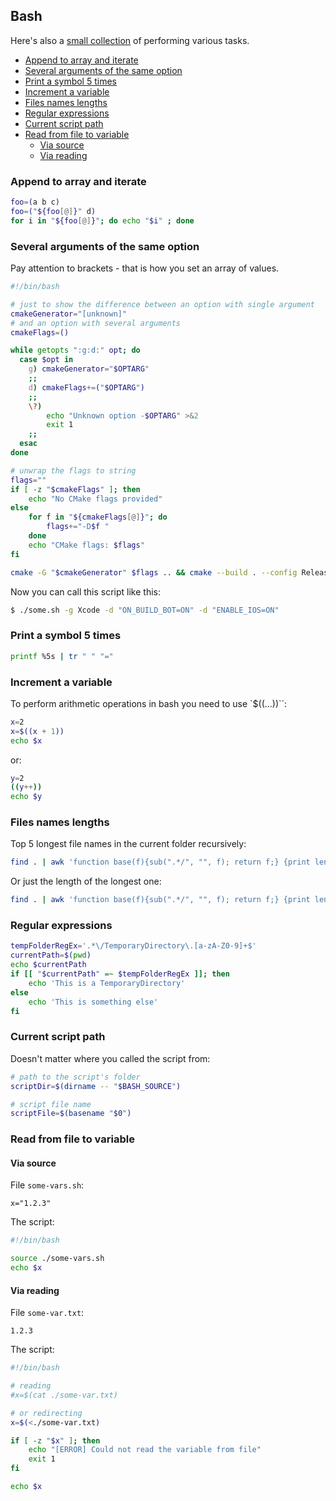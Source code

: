 ## Bash

Here's also a [small collection](https://github.com/retifrav/bash-scripts) of performing various tasks.

<!-- MarkdownTOC -->

- [Append to array and iterate](#append-to-array-and-iterate)
- [Several arguments of the same option](#several-arguments-of-the-same-option)
- [Print a symbol 5 times](#print-a-symbol-5-times)
- [Increment a variable](#increment-a-variable)
- [Files names lengths](#files-names-lengths)
- [Regular expressions](#regular-expressions)
- [Current script path](#current-script-path)
- [Read from file to variable](#read-from-file-to-variable)
    - [Via source](#via-source)
    - [Via reading](#via-reading)

<!-- /MarkdownTOC -->

### Append to array and iterate

``` sh
foo=(a b c)
foo=("${foo[@]}" d)
for i in "${foo[@]}"; do echo "$i" ; done
```

### Several arguments of the same option

Pay attention to brackets - that is how you set an array of values.

``` sh
#!/bin/bash

# just to show the difference between an option with single argument
cmakeGenerator="[unknown]"
# and an option with several arguments
cmakeFlags=()

while getopts ":g:d:" opt; do
  case $opt in
    g) cmakeGenerator="$OPTARG"
    ;;
    d) cmakeFlags+=("$OPTARG")
    ;;
    \?)
        echo "Unknown option -$OPTARG" >&2
        exit 1
    ;;
  esac
done

# unwrap the flags to string
flags=""
if [ -z "$cmakeFlags" ]; then
    echo "No CMake flags provided"
else
    for f in "${cmakeFlags[@]}"; do
        flags+="-D$f "
    done
    echo "CMake flags: $flags"
fi

cmake -G "$cmakeGenerator" $flags .. && cmake --build . --config Release
```

Now you can call this script like this:

``` sh
$ ./some.sh -g Xcode -d "ON_BUILD_BOT=ON" -d "ENABLE_IOS=ON"
```

### Print a symbol 5 times

``` sh
printf %5s | tr " " "="
```

### Increment a variable

To perform arithmetic operations in bash you need to use `$((...))``:

``` sh
x=2
x=$((x + 1))
echo $x
```

or:

``` sh
y=2
((y++))
echo $y
```

### Files names lengths

Top 5 longest file names in the current folder recursively:

``` sh
find . | awk 'function base(f){sub(".*/", "", f); return f;} {print length(base($0)), $0}'| sort -nr | head -5
```

Or just the length of the longest one:

``` sh
find . | awk 'function base(f){sub(".*/", "", f); return f;} {print length(base($0))}'| sort -nr | head -1
```

### Regular expressions

``` sh
tempFolderRegEx='.*\/TemporaryDirectory\.[a-zA-Z0-9]+$'
currentPath=$(pwd)
echo $currentPath
if [[ "$currentPath" =~ $tempFolderRegEx ]]; then
    echo 'This is a TemporaryDirectory'
else
    echo 'This is something else'
fi
```

### Current script path

Doesn't matter where you called the script from:

``` sh
# path to the script's folder
scriptDir=$(dirname -- "$BASH_SOURCE")

# script file name
scriptFile=$(basename "$0")
```

### Read from file to variable

#### Via source

File `some-vars.sh`:

```
x="1.2.3"
```

The script:

``` sh
#!/bin/bash

source ./some-vars.sh
echo $x
```

#### Via reading

File `some-var.txt`:

```
1.2.3
```

The script:

``` sh
#!/bin/bash

# reading
#x=$(cat ./some-var.txt)

# or redirecting
x=$(<./some-var.txt)

if [ -z "$x" ]; then
    echo "[ERROR] Could not read the variable from file"
    exit 1
fi

echo $x
```
